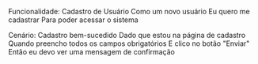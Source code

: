 Funcionalidade: Cadastro de Usuário
  Como um novo usuário
    Eu quero me cadastrar
    Para poder acessar o sistema

  Cenário: Cadastro bem-sucedido
    Dado que estou na página de cadastro
    Quando preencho todos os campos obrigatórios
    E clico no botão "Enviar"
    Então eu devo ver uma mensagem de confirmação